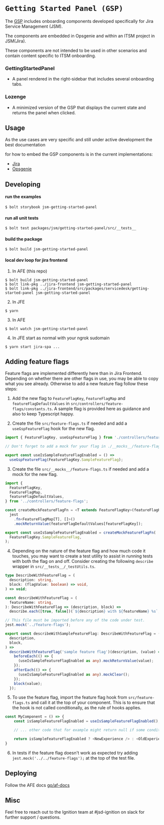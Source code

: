# `Getting Started Panel (GSP)`

The [GSP](https://hello.atlassian.net/wiki/spaces/VPORT/pages/727178915/Getting+Started+Panel+for+JSM) includes onboarding components developed specifically for Jira Service Management (JSM).

The components are embedded in Opsgenie and within an ITSM project in JSM(Jira).

These components are not intended to be used in other scenarios and contain content specific to ITSM onboarding.

### GettingStartedPanel

- A panel rendered in the right-sidebar that includes several onboarding tabs.

### Lozenge

- A minimized version of the GSP that displays the current state and returns the panel when clicked.

## Usage

As the use cases are very specific and still under active development the best documentation

for how to embed the GSP components is in the current implementations:

- [Jira](https://stash.atlassian.com/projects/JIRACLOUD/repos/jira-frontend/browse/src/packages/servicedesk/getting-started-panel)
- [Opsgenie](https://bitbucket.org/opsgenie/opsgenie-web-static/src/master/packages/jsm-getting-started-panel/)

## Developing

#### run the examples

```shell
$ bolt storybook jsm-getting-started-panel
```

#### run all unit tests

```shell
$ bolt test packages/jsm/getting-started-panel/src/__tests__
```

#### build the package

```shell
$ bolt build jsm-getting-started-panel
```

#### local dev loop for jira frontend

1. In AFE (this repo)

```shell
$ bolt build jsm-getting-started-panel
$ bolt link-pkg ../jira-frontend jsm-getting-started-panel
$ bolt link-pkg ../jira-frontend/src/packages/servicedesk/getting-started-panel jsm-getting-started-panel
```

2. In JFE

```shell
$ yarn
```

3. In AFE

```shell
$ bolt watch jsm-getting-started-panel
```

4. In JFE start as normal with your ngrok sudomain

```shell
$ yarn start jira-spa ...
```

## Adding feature flags

Feature flags are implemented differently here than in Jira Frontend. Depending on whether there are other flags in use, you may be able to copy what you see already. Otherwise to add a new feature flag follow these steps:

1. Add the new flag to `FeatureFlagKey`, `FeatureFlagMap` and `featureFlagDefaultValues` in `src/controllers/feature-flags/constants.ts`. A sample flag is provided here as guidance and also to keep Typescript happy.

2. Create the file `src/feature-flags.ts` if needed and add a `useGspFeatureFlag` hook for the new flag.
```ts
import { FeatureFlagKey, useGspFeatureFlag } from './controllers/feature-flags';

// Don't forget to add a mock for your flag in ./__mocks__/feature-flags.ts

export const useIsSampleFeatureFlagEnabled = () =>
  useGspFeatureFlag(FeatureFlagKey.SampleFeatureFlag);
```

3. Create the file `src/__mocks__/feature-flags.ts` if needed and add a mock for the new flag.
```ts
import {
  FeatureFlagKey,
  FeatureFlagMap,
  featureFlagDefaultValues,
} from '../controllers/feature-flags';

const createMockFeatureFlagFn = <T extends FeatureFlagKey>(featureFlagKey: T) =>
  jest
    .fn<FeatureFlagMap[T], []>()
    .mockReturnValue(featureFlagDefaultValues[featureFlagKey]);

export const useIsSampleFeatureFlagEnabled = createMockFeatureFlagFn(
  FeatureFlagKey.SampleFeatureFlag,
);
```

4. Depending on the nature of the feature flag and how much code it touches, you may want to create a test utility to assist in running tests with both the flag on and off. Consider creating the following `describe` wrapper in `src/__tests__/_testUtils.ts`.
```ts
type DescribeWithFeatureFlag = (
  description: string,
  block: (flagValue: boolean) => void,
) => void;

const describeWithFeatureFlag = (
  featureName: string,
): DescribeWithFeatureFlag => (description, block) =>
  describe.each([true, false])(`${description} with ${featureName} %s`, block);

// This file must be imported before any of the code under test.
jest.mock('../feature-flags');

export const describeWithSampleFeatureFlag: DescribeWithFeatureFlag = (
  description,
  block,
) =>
  describeWithFeatureFlag('sample feature flag')(description, (value) => {
    beforeEach(() => {
      (useIsSampleFeatureFlagEnabled as any).mockReturnValue(value);
    });
    afterEach(() => {
      (useIsSampleFeatureFlagEnabled as any).mockClear();
    });
    block(value);
  });
```

5. To use the feature flag, import the feature flag hook from `src/feature-flags.ts` and call it at the top of your component. This is to ensure that the hook is not called conditionally, as the rule of hooks applies.
```ts
const MyComponent = () => {
    const isSampleFeatureFlagEnabled = useIsSampleFeatureFlagEnabled();

    // ... other code that for example might return null if some condition is met

    return isSampleFeatureFlagEnabled ? <NewExperience /> : <OldExperience />
}
```

6. In tests if the feature flag doesn't work as expected try adding `jest.mock('../../feature-flags');` at the top of the test file.

## Deploying

Follow the AFE docs [go/af-docs](https://developer.atlassian.com/cloud/framework/atlassian-frontend/)

## Misc

Feel free to reach out to the Ignition team at #jsd-ignition on slack for further support / questions.
